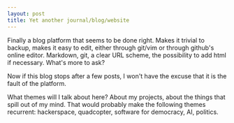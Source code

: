 ```yaml
---
layout: post
title: Yet another journal/blog/website
---
```


Finally a blog platform that seems to be done right. Makes it trivial to backup, makes it easy to edit, either through git/vim or through github's online editor. Markdown, git, a clear URL scheme, the possibility to add html if necessary. What's more to ask? 

Now if this blog stops after a few posts, I won't have the excuse that it is the fault of the platform.

What themes will I talk about here? About my projects, about the things that spill out of my mind. That would probably make the following themes recurrent: hackerspace, quadcopter, software for democracy, AI, politics.
